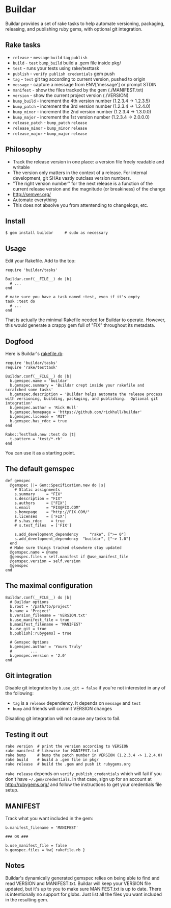 Buildar
=======
Buildar provides a set of rake tasks to help automate versioning, packaging, releasing, and publishing ruby gems, with optional git integration.

Rake tasks
----------
* `release` - `message` `build` `tag` `publish`
* `build` - `test` `bump_build` build a .gem file inside pkg/
* `test` - runs your tests using rake/testtask
* `publish` - `verify publish credentials` gem push
* `tag` - `test` git tag according to current version, pushed to origin
* `message` - capture a message from ENV['message'] or prompt STDIN
* `manifest` - show the files tracked by the gem (./MANIFEST.txt)
* `version` - show the current project version (./VERSION)
* `bump_build` - increment the 4th version number (1.2.3.4 -> 1.2.3.5)
* `bump_patch` - increment the 3rd version number (1.2.3.4 -> 1.2.4.0)
* `bump_minor` - increment the 2nd version number (1.2.3.4 -> 1.3.0.0)
* `bump_major` - increment the 1st version number (1.2.3.4 -> 2.0.0.0)
* `release_patch` - `bump_patch` `release`
* `release_minor` - `bump_minor` `release`
* `release_major` - `bump_major` `release`

Philosophy
----------
* Track the release version in one place: a version file freely readable and writable
* The version only matters in the context of a release.  For internal development, git SHAs vastly outclass version numbers.
* "The right version number" for the next release is a function of the current release version and the magnitude (or breakiness) of the change
* http://semver.org/
* Automate everything
* This does not absolve you from attentending to changelogs, etc.

Install
-------
    $ gem install buildar     # sudo as necessary

Usage
-----
Edit your Rakefile.  Add to the top:

    require 'buildar/tasks'

    Buildar.conf(__FILE__) do |b|
      # ...
    end

    # make sure you have a task named :test, even if it's empty
    task :test do
	  # ...
    end

That is actually the minimal Rakefile needed for Buildar to operate.  However, this would generate a crappy gem full of "FIX" throughout its metadata.

Dogfood
-------
Here is Buildar's [rakefile.rb](https://github.com/rickhull/buildar/blob/master/rakefile.rb):

    require 'buildar/tasks'
    require 'rake/testtask'

    Buildar.conf(__FILE__) do |b|
      b.gemspec.name = 'buildar'
      b.gemspec.summary = 'Buildar crept inside your rakefile and scratched some tasks'
      b.gemspec.description = 'Buildar helps automate the release process with versioning, building, packaging, and publishing.  Optional git integration'
      b.gemspec.author = 'Rick Hull'
      b.gemspec.homepage = 'https://github.com/rickhull/buildar'
      b.gemspec.license = 'MIT'
      b.gemspec.has_rdoc = true
    end

    Rake::TestTask.new :test do |t|
      t.pattern = 'test/*.rb'
    end

You can use it as a starting point.

The default gemspec
-------------------
    def gemspec
      @gemspec ||= Gem::Specification.new do |s|
        # Static assignments
        s.summary     = "FIX"
        s.description = "FIX"
        s.authors     = ["FIX"]
        s.email       = "FIX@FIX.COM"
        s.homepage    = "http://FIX.COM/"
        s.licenses    = ['FIX']
        # s.has_rdoc    = true
        # s.test_files  = ['FIX']

        s.add_development_dependency     "rake", [">= 0"]
        s.add_development_dependency  "buildar", ["~> 1.0"]
      end
      # Make sure things tracked elsewhere stay updated
      @gemspec.name = @name
      @gemspec.files = self.manifest if @use_manifest_file
      @gemspec.version = self.version
      @gemspec
    end

The maximal configuration
---------------------
    Buildar.conf(__FILE__) do |b|
      # Buildar options
      b.root = '/path/to/project'
	  b.name = 'Project'
	  b.version_filename = 'VERSION.txt'
	  b.use_manifest_file = true
	  b.manifest_filename = 'MANIFEST'
	  b.use_git = true
	  b.publish[:rubygems] = true

	  # Gemspec Options
	  b.gemspec.author = 'Yours Truly'
	  #        ...
	  b.gemspec.version = '2.0'
	end

Git integration
---------------
Disable git integration by `b.use_git = false` if you're not interested in any of the following:

* `tag` is a `release` dependency.  It depends on `message` and `test`
* `bump` and friends will commit VERSION changes

Disabling git integration will not cause any tasks to fail.

Testing it out
--------------
    rake version  # print the version according to VERSION
    rake manifest # likewise for MANIFEST.txt
    rake bump     # bump the patch number in VERSION (1.2.3.4 -> 1.2.4.0)
    rake build    # build a .gem file in pkg/
    rake release  # build the .gem and push it rubygems.org

`rake release` depends on `verify_publish_credentials` which will fail if you don't have `~/.gem/credentials`.  In that case, sign up for an account at http://rubygems.org/ and follow the instructions to get your credentials file setup.

MANIFEST
--------
Track what you want included in the gem:

    b.manifest_filename = 'MANIFEST'

	### OR ###

	b.use_manifest_file = false
	b.gemspec.files = %w{ rakefile.rb }


Notes
-----
Buildar's dynamically generated gemspec relies on being able to find and read VERSION and MANIFEST.txt.  Buildar will keep your VERSION file updated, but it's up to you to make sure MANIFEST.txt is up to date.  There is intentionally no support for globs.  Just list all the files you want included in the resulting gem.
